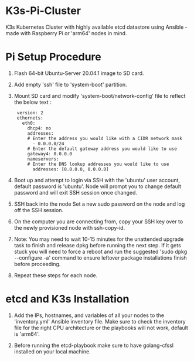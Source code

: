 # K3s-Pi-Cluster
K3s Kubernetes Cluster with highly available etcd datastore using Ansible - made with Raspberry Pi or 'arm64' nodes in mind.

# Pi Setup Procedure
1. Flash 64-bit Ubuntu-Server 20.04.1 image to SD card.

2. Add empty 'ssh' file to 'system-boot' partition.

3. Mount SD card and modify 'system-boot/network-config' file to reflect the below text :

        version: 2
        ethernets:
          eth0:
            dhcp4: no
            addresses:
            # Enter the address you would like with a CIDR network mask
              - 0.0.0.0/24
            # Enter the default gateway address you would like to use
            gateway4: 0.0.0.0
            nameservers:
            # Enter the DNS lookup addresses you would like to use  
              addresses: [0.0.0.0, 0.0.0.0]

5. Boot up and attempt to login via SSH with the 'ubuntu' user account, default password is 'ubuntu'. Node will prompt you to change default password and will exit SSH session once changed.

6. SSH back into the node Set a new sudo password on the node and log off the SSH session.

7. On the computer you are connecting from, copy your SSH key over to the newly provisioned node with ssh-copy-id.

8. Note: You may need to wait 10-15 minutes for the unattended upgrade task to finish and release dpkg before running the next step. If it gets stuck you will need to force a reboot and run the suggested 'sudo dpkg --configure -a' command to ensure leftover package installations finish before proceeding.

9. Repeat these steps for each node.

# etcd and K3s Installation
1. Add the IPs, hostnames, and variables of all your nodes to the 'inventory.yml' Ansible inventory file. Make sure to check the inventory file for the right CPU architecture or the playbooks will not work, default is 'arm64'.

2. Before running the etcd-playbook make sure to have golang-cfssl installed on your local machine.

